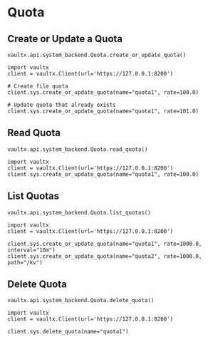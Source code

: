 # Quota

## Create or Update a Quota

`vaultx.api.system_backend.Quota.create_or_update_quota()`

```python3
import vaultx
client = vaultx.Client(url='https://127.0.0.1:8200')

# Create file quota
client.sys.create_or_update_quota(name="quota1", rate=100.0)

# Update quota that already exists
client.sys.create_or_update_quota(name="quota1", rate=101.0)
```

## Read Quota

`vaultx.api.system_backend.Quota.read_quota()`

```python3
import vaultx
client = vaultx.Client(url='https://127.0.0.1:8200')
client.sys.create_or_update_quota(name="quota1", rate=100.0)
```

## List Quotas

`vaultx.api.system_backend.Quota.list_quotas()`

```python3
import vaultx
client = vaultx.Client(url='https://127.0.0.1:8200')

client.sys.create_or_update_quota(name="quota1", rate=1000.0, interval="10m")
client.sys.create_or_update_quota(name="quota2", rate=1000.0, path="/kv")
```

## Delete Quota

`vaultx.api.system_backend.Quota.delete_quota()`

```python3
import vaultx
client = vaultx.Client(url='https://127.0.0.1:8200')

client.sys.delete_quota(name="quota1")
```